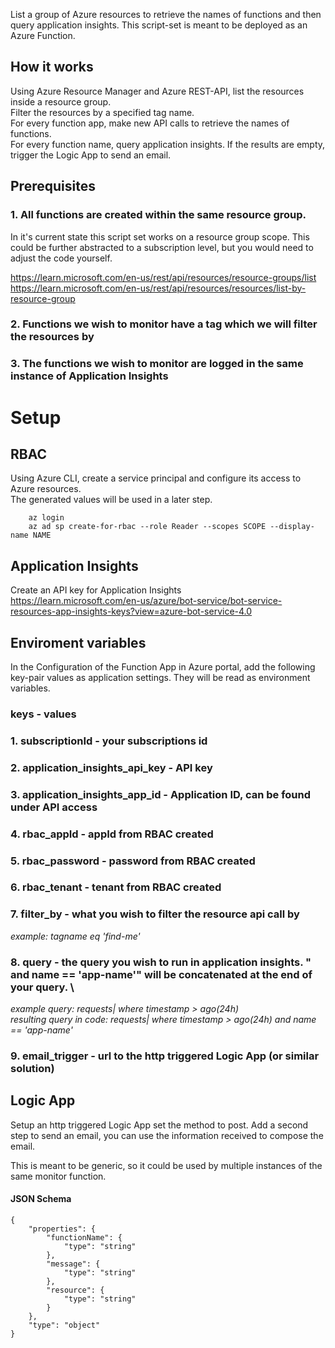 List a group of Azure resources to retrieve the names of functions and then query application insights.
This script-set is meant to be deployed as an Azure Function.

## How it works
Using Azure Resource Manager and Azure REST-API, list the resources inside a resource group. \
Filter the resources by a specified tag name. \
For every function app, make new API calls to retrieve the names of functions. \
For every function name, query application insights. If the results are empty, trigger the Logic App to send an email.

## Prerequisites
### 1. All functions are created within the same resource group.
In it's current state this script set works on a resource group scope. This could be further abstracted to a subscription level, but you would need to adjust the code yourself.

https://learn.microsoft.com/en-us/rest/api/resources/resource-groups/list \
https://learn.microsoft.com/en-us/rest/api/resources/resources/list-by-resource-group

### 2. Functions we wish to monitor have a tag which we will filter the resources by
### 3. The functions we wish to monitor are logged in the same instance of Application Insights

# Setup

## RBAC
Using Azure CLI, create a service principal and configure its access to Azure resources. \
The generated values will be used in a later step.

````
    az login
    az ad sp create-for-rbac --role Reader --scopes SCOPE --display-name NAME
````



## Application Insights
Create an API key for Application Insights \
https://learn.microsoft.com/en-us/azure/bot-service/bot-service-resources-app-insights-keys?view=azure-bot-service-4.0

## Enviroment variables

In the Configuration of the Function App in Azure portal, add the following key-pair values as application settings. They will be read as environment variables.

### keys - values
### 1. subscriptionId - your subscriptions id
### 2. application_insights_api_key - API key
### 3. application_insights_app_id - Application ID, can be found under API access
### 4. rbac_appId - appId from RBAC created
### 5. rbac_password - password from RBAC created
### 6. rbac_tenant - tenant from RBAC created
### 7. filter_by - what you wish to filter the resource api call by
*example: tagname eq 'find-me'*
### 8. query - the query you wish to run in application insights. " and name == 'app-name'" will be concatenated at the end of your query. \
*example query: requests| where timestamp > ago(24h)* \
*resulting query in code: requests| where timestamp > ago(24h) and name == 'app-name'*
### 9. email_trigger - url to the http triggered Logic App (or similar solution)

## Logic App
Setup an http triggered Logic App set the method to post.
Add a second step to send an email, you can use the information received to compose the email.

This is meant to be generic, so it could be used by multiple instances of the same monitor function.

#### JSON Schema
```
{
    "properties": {
        "functionName": {
            "type": "string"
        },
        "message": {
            "type": "string"
        },
        "resource": {
            "type": "string"
        }
    },
    "type": "object"
}
```